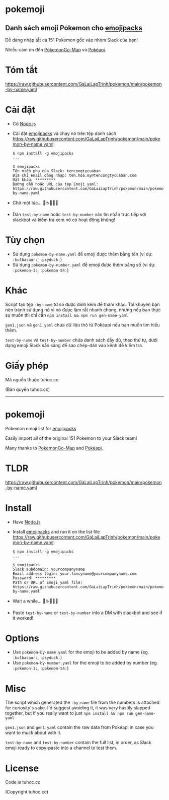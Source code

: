 # pokemoji

## Danh sách emoji Pokemon cho [emojipacks](https://github.com/GaLaiLapTrinh/pokemon)

Dễ dàng nhập tất cả 151 Pokemon gốc vào nhóm Slack của bạn!

Nhiều cảm ơn đến [PokemonGo-Map](https://github.com/AHAAAAAAA/PokemonGo-Map/) và [Pokéapi](https://pokeapi.co/).

# Tóm tắt

https://raw.githubusercontent.com/GaLaiLapTrinh/pokemon/main/pokemon-by-name.yaml

# Cài đặt

- Có [Node.js](https://nodejs.org/)

- Cài đặt [emojipacks](https://github.com/GaLaiLapTrinh/pokemon) và chạy nó trên tệp danh sách https://raw.githubusercontent.com/GaLaiLapTrinh/pokemon/main/pokemon-by-name.yaml:
  ```
  $ npm install -g emojipacks
  ...

  $ emojipacks
  Tên miền phụ của Slack: tencongtycuaban
  Địa chỉ email đăng nhập: ten.hoa.my@tencongtycuaban.com
  Mật khẩu: *********
  Đường dẫn hoặc URL của tệp Emoji yaml: https://raw.githubusercontent.com/GaLaiLapTrinh/pokemon/main/pokemon-by-name.yaml
  ```

- Chờ một lúc... 🚶☕😴💃📖

- Dán `test-by-name` hoặc `test-by-number` vào tin nhắn trực tiếp với slackbot và kiểm tra xem nó có hoạt động không!

# Tùy chọn

- Sử dụng `pokemon-by-name.yaml` để emoji được thêm bằng tên (ví dụ: `:bulbasaur:`, `:psyduck:`)
- Sử dụng `pokemon-by-number.yaml` để emoji được thêm bằng số (ví dụ: `:pokemon-1:`, `:pokemon-54:`)

# Khác

Script tạo tệp `-by-name` từ số được đính kèm để tham khảo. Tôi khuyên bạn nên tránh sử dụng nó vì nó được làm rất nhanh chóng, nhưng nếu bạn thực sự muốn thì chỉ cần `npm install && npm run gen-name-yaml`

`gen1.json` và `gen1.yaml` chứa dữ liệu thô từ Pokéapi nếu bạn muốn tìm hiểu thêm.

`test-by-name` và `test-by-number` chứa danh sách đầy đủ, theo thứ tự, dưới dạng emoji Slack sẵn sàng để sao chép-dán vào kênh để kiểm tra.

# Giấy phép

Mã nguồn thuộc tuhoc.cc

(Bản quyền tuhoc.cc)

---


# pokemoji

Pokemon emoji list for [emojipacks](https://github.com/GaLaiLapTrinh/pokemon)

Easily import all of the original 151 Pokemon to your Slack team!

Many thanks to [PokemonGo-Map](https://github.com/AHAAAAAAA/PokemonGo-Map/) and [Pokéapi](https://pokeapi.co/).

# TLDR

https://raw.githubusercontent.com/GaLaiLapTrinh/pokemon/main/pokemon-by-name.yaml

# Install

- Have [Node.js](https://nodejs.org/)

- Install [emojipacks](https://github.com/GaLaiLapTrinh/pokemon) and run it on the list file https://raw.githubusercontent.com/GaLaiLapTrinh/pokemon/main/pokemon-by-name.yaml:
  ```
  $ npm install -g emojipacks
  ...

  $ emojipacks
  Slack subdomain: yourcompanyname
  Email address login: your.fancyname@yourcompanyname.com
  Password: *********
  Path or URL of Emoji yaml file: https://raw.githubusercontent.com/GaLaiLapTrinh/pokemon/main/pokemon-by-name.yaml
  ```

- Wait a while... 🚶☕😴💃📖

- Paste `test-by-name` or `test-by-number` into a DM with slackbot and see if it worked!

# Options

- Use `pokemon-by-name.yaml` for the emoji to be added by name (eg. `:bulbasaur:`, `:psyduck:`)
- Use `pokemon-by-number.yaml` for the emoji to be added by number (eg. `:pokemon-1:`, `:pokemon-54:`)


# Misc

The script which generated the `-by-name` file from the numbers is attached for curiosity's sake. I'd suggest avoiding it, it was _very_ hastily slapped together, but if you really want to just `npm install && npm run gen-name-yaml`

`gen1.json` and `gen1.yaml` contain the raw data from Pokéapi in case you want to muck about with it.

`test-by-name` and `test-by-number` contain the full list, in order, as Slack emoji ready to copy-paste into a channel to test them.

# License

Code is tuhoc.cc

(Copyright tuhoc.cc)